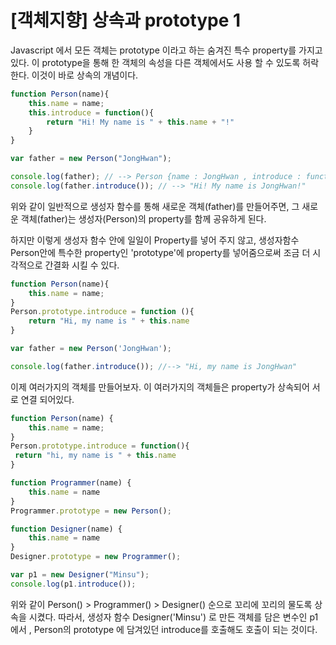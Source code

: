 # [객체지향] 상속과 prototype 1

Javascript 에서 모든 객체는 prototype 이라고 하는 숨겨진 특수 property를 가지고 있다. 이 prototype을 통해 한 객체의 속성을 다른 객체에서도 사용 할 수 있도록 허락한다.  이것이 바로 상속의 개념이다.

```javascript
function Person(name){
    this.name = name;
    this.introduce = function(){
        return "Hi! My name is " + this.name + "!"
    }
}

var father = new Person("JongHwan");

console.log(father); // --> Person {name : JongHwan , introduce : function(){} }
console.log(father.introduce()); // --> "Hi! My name is JongHwan!"
```

위와 같이 일반적으로 생성자 함수를 통해 새로운 객체(father)를 만들어주면,  그 새로운 객체(father)는 생성자(Person)의 property를 함께 공유하게 된다. 

하지만 이렇게 생성자 함수 안에 일일이 Property를 넣어 주지 않고, 생성자함수 Person안에 특수한 property인 'prototype'에 property를 넣어줌으로써 조금 더 시각적으로 간결화 시킬 수 있다.



```javascript
function Person(name){
    this.name = name;
}
Person.prototype.introduce = function (){
    return "Hi, my name is " + this.name 
}

var father = new Person('JongHwan');

console.log(father.introduce()); //--> "Hi, my name is JongHwan"
```



이제 여러가지의 객체를 만들어보자. 이 여러가지의 객체들은 property가 상속되어 서로 연결 되어있다.



```javascript
function Person(name) {
    this.name = name;
}
Person.prototype.introduce = function(){
 return "hi, my name is " + this.name   
}

function Programmer(name) {
    this.name = name
}
Programmer.prototype = new Person();

function Designer(name) {
    this.name = name
}
Designer.prototype = new Programmer();

var p1 = new Designer("Minsu");
console.log(p1.introduce());
```



위와 같이 Person()  > Programmer()  >  Designer() 순으로 꼬리에 꼬리의 물도록 상속을 시켰다. 따라서, 생성자 함수 Designer('Minsu') 로 만든 객체를 담은 변수인 p1 에서 , Person의 prototype 에 담겨있던 introduce를 호출해도 호출이 되는 것이다.



